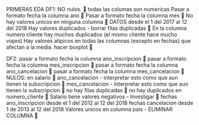 PRIMERAS EDA
DF1:
NO nulos. 💜
todas las columas son numericas
    Pasar a formato fecha la columna ano 🎈
    Pasar a formato fecha la columna mes 🎈
No hay valores unicos en ninguna columna 💜
DATOS desde el 1 del 2017 al 12 del 2018 
Hay valores duplicados - borrar filas duplicadas 🎈
En la columna numero cliente hay muchos duplicados (el mismo cliente hace mucho viajes) 
Hay valores atipicos en todas las columnas (excepto en fechas) que afectan a la media. hacer boxplot 🎈

DF2:
    pasar a formato fecha la columna ano_inscripcion 🎈
    pasar a formato fecha la columna mes_inscripcion 🎈
    pasar a formato fecha la columna ano_cancelacion 🎈
    pasar a formato fecha la columna mes_cancelacion 🎈
NULOS:
    en salario 🎈 
    ano_cancelacion - interpretar esto como que aun tienen la subscripcion 🎈
    mes_cancelacion - interpretar esto como que aun tienen la subscripcion 🎈
no hay filas duplicadas 💜
no hay duplicados en numero_cliente 💜
Salario tiene valores negativos - Investigar 🎈
fechas ano_inscripcion desde el 1 del 2012 al 12 del 2018
fechas cancelacion desde 1 de 2013 al 12 del 2018
Valores unicos en columna pais - ELIMINAR COLUMNA 🎈
